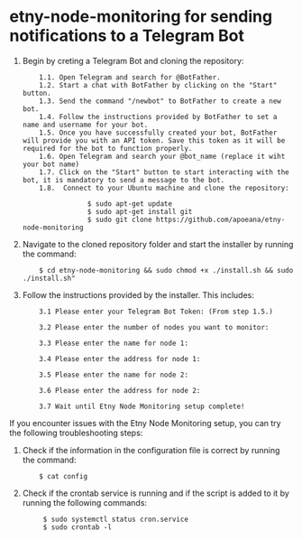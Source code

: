 # etny-node-monitoring for sending notifications to a Telegram Bot

1.	Begin by creting a Telegram Bot and cloning the repository:

            1.1. Open Telegram and search for @BotFather.
            1.2. Start a chat with BotFather by clicking on the "Start" button.
            1.3. Send the command "/newbot" to BotFather to create a new bot.
            1.4. Follow the instructions provided by BotFather to set a name and username for your bot.
            1.5. Once you have successfully created your bot, BotFather will provide you with an API token. Save this token as it will be required for the bot to function properly.
            1.6. Open Telegram and search your @bot_name (replace it wiht your bot name)
            1.7. Click on the "Start" button to start interacting with the bot, it is mandatory to send a message to the bot.
            1.8.  Connect to your Ubuntu machine and clone the repository:
                        
                        $ sudo apt-get update
                        $ sudo apt-get install git
                        $ sudo git clone https://github.com/apoeana/etny-node-monitoring


2.	Navigate to the cloned repository folder and start the installer by running the command:

            $ cd etny-node-monitoring && sudo chmod +x ./install.sh && sudo ./install.sh"

3.	Follow the instructions provided by the installer. This includes:

            3.1	Please enter your Telegram Bot Token: (From step 1.5.)

            3.2	Please enter the number of nodes you want to monitor:

            3.3	Please enter the name for node 1:

            3.4	Please enter the address for node 1:

            3.5	Please enter the name for node 2:

            3.6	Please enter the address for node 2:

            3.7	Wait until Etny Node Monitoring setup complete!

If you encounter issues with the Etny Node Monitoring setup, you can try the following troubleshooting steps:

1.	Check if the information in the configuration file is correct by running the command:
            
            $ cat config

2.	Check if the crontab service is running and if the script is added to it by running the following commands:
             
             $ sudo systemctl status cron.service
             $ sudo crontab -l

